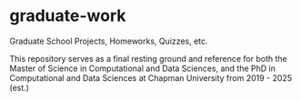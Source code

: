 # graduate-work
Graduate School Projects, Homeworks, Quizzes, etc.

This repository serves as a final resting ground and reference for both the Master of Science in Computational and Data Sciences, and the PhD in Computational and Data Sciences at Chapman University from 2019 - 2025 (est.)
